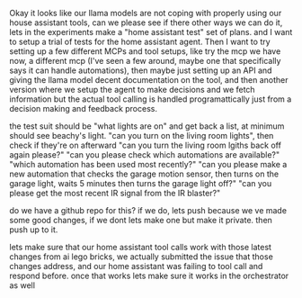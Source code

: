 Okay it looks like our llama models are not coping with properly using our house assistant tools, can we please see if there other ways we can do it, lets in the experiments make a "home assistant test" set of plans. 
and I want to setup a trial of tests for the home assistant agent. Then I want to try setting up a few different MCPs and tool setups, like try the mcp we have now, a different mcp (I've seen a few around, maybe one that specifically says it can handle automations), then maybe just setting up an API and giving the llama model decent documentation on the tool, and then another version where we setup the agent to make decisions and we fetch information but the actual tool calling is handled programattically just from a decision making and feedback process. 

the test suit should be 
"what lights are on" and get back a list, at minimum should see beachy's light. 
"can you turn on the living room lights", then check if they're on afterward
"can you turn the living room lgiths back off again please?"
"can you please check which automations are available?"
"which automation has been used most recently?"
"can you please make a new automation that checks the garage motion sensor, then turns on the garage light, waits 5 minutes then turns the garage light off?"
"can you please get the most recent IR signal from the IR blaster?" 

 


do we have a github repo for this? if we do, lets push because we ve made some good changes, if we dont lets make one but make it private. then push up to it. 


lets make sure that our home assistant tool calls work with those latest 
changes from ai lego bricks, we actually submitted the issue that those changes address, and our home assistant was failing to tool call and respond before. once that works lets make sure it works in the orchestrator as well